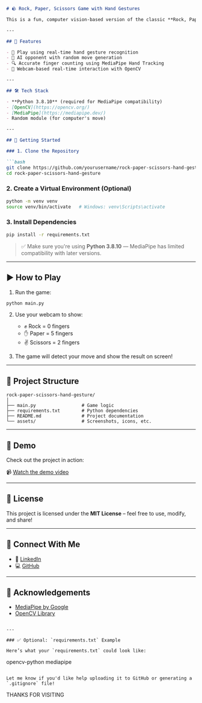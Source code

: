 ````markdown
# 🪨 Rock, Paper, Scissors Game with Hand Gestures

This is a fun, computer vision-based version of the classic **Rock, Paper, Scissors** game where you play against the computer using **hand gestures**. Built using **Python 3.8.10**, **OpenCV**, and **MediaPipe**.

---

## 📌 Features

- 👋 Play using real-time hand gesture recognition
- 🧠 AI opponent with random move generation
- 🔍 Accurate finger counting using MediaPipe Hand Tracking
- 🎥 Webcam-based real-time interaction with OpenCV

---

## 🛠 Tech Stack

- **Python 3.8.10** (required for MediaPipe compatibility)
- [OpenCV](https://opencv.org/)
- [MediaPipe](https://mediapipe.dev/)
- Random module (for computer's move)

---

## 🚀 Getting Started

### 1. Clone the Repository

```bash
git clone https://github.com/yourusername/rock-paper-scissors-hand-gesture.git
cd rock-paper-scissors-hand-gesture
````

### 2. Create a Virtual Environment (Optional)

```bash
python -m venv venv
source venv/bin/activate   # Windows: venv\Scripts\activate
```

### 3. Install Dependencies

```bash
pip install -r requirements.txt
```

> ✅ Make sure you're using **Python 3.8.10** — MediaPipe has limited compatibility with later versions.

---

## ▶️ How to Play

1. Run the game:

```bash
python main.py
```

2. Use your webcam to show:

   * ✊ Rock = 0 fingers
   * ✋ Paper = 5 fingers
   * ✌️ Scissors = 2 fingers

3. The game will detect your move and show the result on screen!

---

## 📁 Project Structure

```
rock-paper-scissors-hand-gesture/
│
├── main.py                 # Game logic
├── requirements.txt        # Python dependencies
├── README.md               # Project documentation
└── assets/                 # Screenshots, icons, etc.
```

---

## 🎥 Demo

Check out the project in action:

📹 [Watch the demo video](https://www.linkedin.com/in/your-profile-or-video-link)

---

## 📜 License

This project is licensed under the **MIT License** – feel free to use, modify, and share!

---

## 🤝 Connect With Me

* 💼 [LinkedIn](https://www.linkedin.com/in/your-profile)
* 💻 [GitHub](https://github.com/yourusername)

---

## 🙏 Acknowledgements

* [MediaPipe by Google](https://mediapipe.dev/)
* [OpenCV Library](https://opencv.org/)

```

---

### ✅ Optional: `requirements.txt` Example

Here’s what your `requirements.txt` could look like:

```

opencv-python
mediapipe

```

Let me know if you'd like help uploading it to GitHub or generating a `.gitignore` file!
```
THANKS FOR VISITING 
